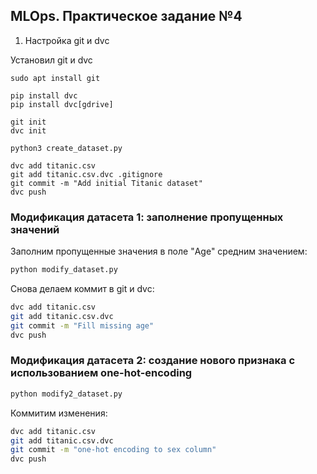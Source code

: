 ## MLOps. Практическое задание №4

1. Настройка git и dvc

Установил git и dvc

```
sudo apt install git
```

```
pip install dvc
pip install dvc[gdrive]
```

```
git init
dvc init
```

```
python3 create_dataset.py
```

```
dvc add titanic.csv
git add titanic.csv.dvc .gitignore
git commit -m "Add initial Titanic dataset"
dvc push
```

### Модификация датасета 1: заполнение пропущенных значений

Заполним пропущенные значения в поле "Age" средним значением:
```bash
python modify_dataset.py
```
Снова делаем коммит в git и dvc:
```bash
dvc add titanic.csv
git add titanic.csv.dvc
git commit -m "Fill missing age"
dvc push
```

### Модификация датасета 2: cоздание нового признака с использованием one-hot-encoding

```bash
python modify2_dataset.py
```

Коммитим изменения:
```bash
dvc add titanic.csv
git add titanic.csv.dvc
git commit -m "one-hot encoding to sex column"
dvc push
```